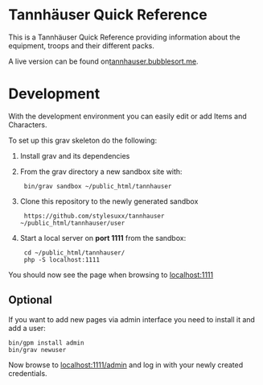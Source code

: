 # Tannhäuser Quick Reference
This is a Tannhäuser Quick Reference providing information about the equipment, troops and their different packs.

A live version can be found on[tannhauser.bubblesort.me](http://tannhauser.bubblesort.me).

# Development
With the development environment you can easily edit or add Items and Characters.

To set up this grav skeleton do the following:

1. Install grav and its dependencies
2. From the grav directory a new sandbox site with:

        bin/grav sandbox ~/public_html/tannhauser

3. Clone this repository to the newly generated sandbox

        https://github.com/stylesuxx/tannhauser ~/public_html/tannhauser/user

4. Start a local server on **port 1111** from the sandbox:

        cd ~/public_html/tannhauser/
        php -S localhost:1111

You should now see the page when browsing to [localhost:1111](http://localhost:1111)

## Optional
If you want to add new pages via admin interface you need to install it and add a user:

    bin/gpm install admin
    bin/grav newuser

Now browse to [localhost:1111/admin](http://localhost:1111/admin) and log in with your newly created credentials.